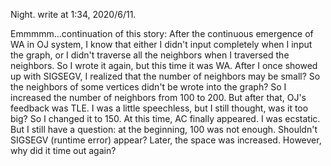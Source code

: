 Night.
write at 1:34, 2020/6/11.

Emmmmm...continuation of this story:
After the continuous emergence of WA in OJ system, I know that either I didn't input completely when I input the graph, or I didn't traverse all the neighbors when I traversed the neighbors. So I wrote it again, but this time it was WA. After I once showed up with SIGSEGV, I realized that the number of neighbors may be small? So the neighbors of some vertices didn't be wrote into the graph? So I increased the number of neighbors from 100 to 200. But after that, OJ's feedback was TLE. I was a little speechless, but I still thought, was it too big? So I changed it to 150. At this time, AC finally appeared. I was ecstatic.
But I still have a question: at the beginning, 100 was not enough. Shouldn't SIGSEGV (runtime error) appear? Later, the space was increased. However, why did it time out again?

